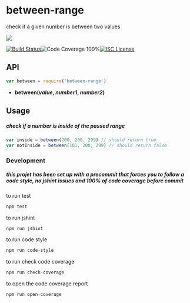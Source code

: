 # between-range

check if a given number is between two values

<a href="https://nodei.co/npm/between-range/"><img src="https://nodei.co/npm/between-range.png?downloads=true"></a>

[![Build Status](https://img.shields.io/badge/build-passing-brightgreen.svg?style=flat-square)](https://travis-ci.org/joaquimserafim/between-range)![Code Coverage 100%](https://img.shields.io/badge/code%20coverage-100%25-green.svg?style=flat-square)[![ISC License](https://img.shields.io/badge/license-ISC-blue.svg?style=flat-square)](https://github.com/joaquimserafim/between-range/blob/master/LICENSE)


## API
```js
var between = require('between-range')
```

*   **between(*value*, *number1*, *number2*)**


## Usage

##### check if a number is inside of the passed range
```js
var inside = between(200, 200, 299) // should return true
var notInside = between(101, 200, 299) // should return false
```


### Development

##### this projet has been set up with a precommit that forces you to follow a code style, no jshint issues and 100% of code coverage before commit


to run test
```js
npm test
```

to run jshint
```js
npm run jshint
```

to run code style
```js
npm run code-style
```

to run check code coverage
```js
npm run check-coverage
```

to open the code coverage report
```js
npm run open-coverage
```
